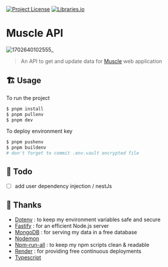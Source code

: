 [![Project License](https://img.shields.io/github/license/babforlife/muscle-api?color=informational)](https://github.com/babforlife/muscle-api/blob/master/LICENSE)
[![Libraries.io](https://img.shields.io/librariesio/github/babforlife/muscle-api)](https://libraries.io/github/babforlife/muscle-api)

# Muscle API
![1702640102555_](https://github.com/babforlife/muscle-api/assets/55501953/ad0fa98a-d304-4b6d-98d5-259c5b672426)
> An API to get and update data for [Muscle](https://github.com/babforlife/muscle) web application

## 🏗️ Usage
To run the project
```bash
$ pnpm install
$ pnpm pullenv
$ pnpm dev
```
To deploy environment key
```bash
$ pnpm pushenv
$ pnpm buildenv
# don't forget to commit .env.vault encrypted file
```

## 📝 Todo
- [ ] add user dependency injection / nestJs 

## 🙏 Thanks

- [Dotenv](https://github.com/motdotla/dotenv) : to keep my environment variables safe and secure
- [Fastify](https://github.com/fastify/fastify) : for an efficient Node.js server
- [MongoDB](https://www.mongodb.com/) : for serving my data in a free database
- [Nodemon](https://github.com/remy/nodemon)
- [Npm-run-all](https://github.com/mysticatea/npm-run-all) : to keep my npm scripts clean & readable
- [Render](https://render.com/) : for providing free continuous deployments
- [Typescript](https://github.com/Microsoft/TypeScript)
